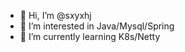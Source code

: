- 👋 Hi, I’m @sxyxhj
- 👀 I’m interested in Java/Mysql/Spring
- 🌱 I’m currently learning K8s/Netty


<!---
sxyxhj/sxyxhj is a ✨ special ✨ repository because its `README.md` (this file) appears on your GitHub profile.
You can click the Preview link to take a look at your changes.
--->
